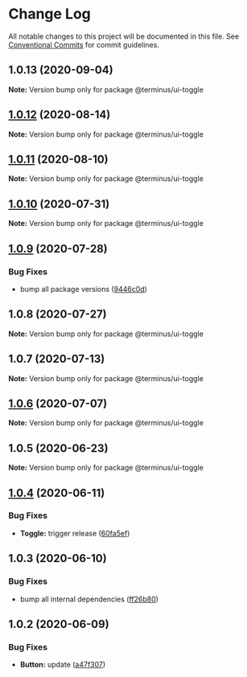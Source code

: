 # Change Log

All notable changes to this project will be documented in this file.
See [Conventional Commits](https://conventionalcommits.org) for commit guidelines.

## 1.0.13 (2020-09-04)

**Note:** Version bump only for package @terminus/ui-toggle





## [1.0.12](https://github.com/GetTerminus/terminus-oss/compare/@terminus/ui-toggle@1.0.11...@terminus/ui-toggle@1.0.12) (2020-08-14)

**Note:** Version bump only for package @terminus/ui-toggle





## [1.0.11](https://github.com/GetTerminus/terminus-oss/compare/@terminus/ui-toggle@1.0.10...@terminus/ui-toggle@1.0.11) (2020-08-10)

**Note:** Version bump only for package @terminus/ui-toggle

## [1.0.10](https://github.com/GetTerminus/terminus-oss/compare/@terminus/ui-toggle@1.0.9...@terminus/ui-toggle@1.0.10) (2020-07-31)

**Note:** Version bump only for package @terminus/ui-toggle

## [1.0.9](https://github.com/GetTerminus/terminus-oss/compare/@terminus/ui-toggle@1.0.8...@terminus/ui-toggle@1.0.9) (2020-07-28)

### Bug Fixes

* bump all package versions ([9446c0d](https://github.com/GetTerminus/terminus-oss/commit/9446c0d5cde3bd693cfba7cabbfd2db443a47b00))

## 1.0.8 (2020-07-27)

**Note:** Version bump only for package @terminus/ui-toggle

## 1.0.7 (2020-07-13)

**Note:** Version bump only for package @terminus/ui-toggle

## [1.0.6](https://github.com/GetTerminus/terminus-oss/compare/@terminus/ui-toggle@1.0.5...@terminus/ui-toggle@1.0.6) (2020-07-07)

**Note:** Version bump only for package @terminus/ui-toggle

## 1.0.5 (2020-06-23)

**Note:** Version bump only for package @terminus/ui-toggle

## [1.0.4](https://github.com/GetTerminus/terminus-oss/compare/@terminus/ui-toggle@1.0.3...@terminus/ui-toggle@1.0.4) (2020-06-11)

### Bug Fixes

* **Toggle:** trigger release ([60fa5ef](https://github.com/GetTerminus/terminus-oss/commit/60fa5ef61be12a40b317b2fb44c7930eadd0d287))

## 1.0.3 (2020-06-10)

### Bug Fixes

* bump all internal dependencies ([ff26b80](https://github.com/GetTerminus/terminus-oss/commit/ff26b806bb599401f006996be5b567a378e68ef3))

## 1.0.2 (2020-06-09)

### Bug Fixes

* **Button:** update ([a47f307](https://github.com/GetTerminus/terminus-oss/commit/a47f30757b9216d6ee76788c117e76eacf5289e5))
